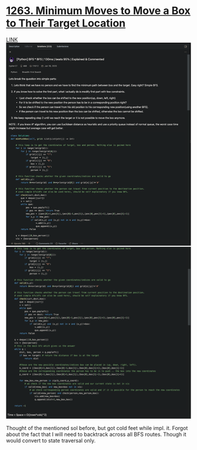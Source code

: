 # [1263. Minimum Moves to Move a Box to Their Target Location](https://leetcode.com/problems/minimum-moves-to-move-a-box-to-their-target-location/description/)

[LINK](https://leetcode.com/problems/minimum-moves-to-move-a-box-to-their-target-location/solutions/693918/python-bfs-bfs-130ms-beats-95-explained-commented/)
![](1263_1.png)
![](1263_2.png)

Thought of the mentioned sol before, but got cold feet while impl. it. Forgot about the fact that I will need to backtrack 
across all BFS routes. Though it would convert to state traversal only.